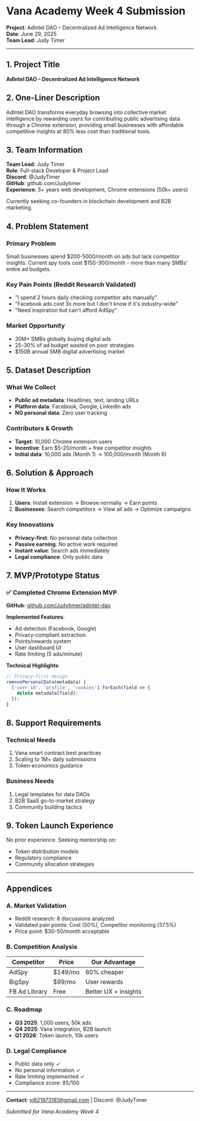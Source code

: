# Vana Academy Week 4 Submission

**Project**: AdIntel DAO – Decentralized Ad Intelligence Network  
**Date**: June 29, 2025  
**Team Lead**: Judy Timer

---

## 1. Project Title

**AdIntel DAO – Decentralized Ad Intelligence Network**

## 2. One-Liner Description

AdIntel DAO transforms everyday browsing into collective market intelligence by rewarding users for contributing public advertising data through a Chrome extension, providing small businesses with affordable competitive insights at 80% less cost than traditional tools.

## 3. Team Information

**Team Lead**: Judy Timer  
**Role**: Full-stack Developer & Project Lead  
**Discord**: @JudyTimer  
**GitHub**: github.com/Judytimer  
**Experience**: 5+ years web development, Chrome extensions (50k+ users)

Currently seeking co-founders in blockchain development and B2B marketing.

## 4. Problem Statement

### Primary Problem
Small businesses spend $200-5000/month on ads but lack competitor insights. Current spy tools cost $150-300/month - more than many SMBs' entire ad budgets.

### Key Pain Points (Reddit Research Validated)
- "I spend 2 hours daily checking competitor ads manually"
- "Facebook ads cost 3x more but I don't know if it's industry-wide"
- "Need inspiration but can't afford AdSpy"

### Market Opportunity
- 30M+ SMBs globally buying digital ads
- 25-30% of ad budget wasted on poor strategies
- $150B annual SMB digital advertising market

## 5. Dataset Description

### What We Collect
- **Public ad metadata**: Headlines, text, landing URLs
- **Platform data**: Facebook, Google, LinkedIn ads
- **NO personal data**: Zero user tracking

### Contributors & Growth
- **Target**: 10,000 Chrome extension users
- **Incentive**: Earn $5-20/month + free competitor insights
- **Initial data**: 10,000 ads (Month 1) → 100,000/month (Month 6)

## 6. Solution & Approach

### How It Works
1. **Users**: Install extension → Browse normally → Earn points
2. **Businesses**: Search competitors → View all ads → Optimize campaigns

### Key Innovations
- **Privacy-first**: No personal data collection
- **Passive earning**: No active work required
- **Instant value**: Search ads immediately
- **Legal compliance**: Only public data

## 7. MVP/Prototype Status

### ✅ Completed Chrome Extension MVP

**GitHub**: [github.com/Judytimer/adintel-dao](https://github.com/Judytimer/adintel-dao)

**Implemented Features**:
- Ad detection (Facebook, Google)
- Privacy-compliant extraction
- Points/rewards system  
- User dashboard UI
- Rate limiting (5 ads/minute)

**Technical Highlights**:
```javascript
// Privacy-first design
removePersonalData(metadata) {
  ['user_id', 'profile', 'cookies'].forEach(field => {
    delete metadata[field];
  });
}
```

## 8. Support Requirements

### Technical Needs
1. Vana smart contract best practices
2. Scaling to 1M+ daily submissions
3. Token economics guidance

### Business Needs
1. Legal templates for data DAOs
2. B2B SaaS go-to-market strategy
3. Community building tactics

## 9. Token Launch Experience

No prior experience. Seeking mentorship on:
- Token distribution models
- Regulatory compliance
- Community allocation strategies

---

## Appendices

### A. Market Validation
- Reddit research: 8 discussions analyzed
- Validated pain points: Cost (50%), Competitor monitoring (37.5%)
- Price point: $30-50/month acceptable

### B. Competition Analysis
| Competitor | Price | Our Advantage |
|------------|-------|---------------|
| AdSpy | $149/mo | 80% cheaper |
| BigSpy | $99/mo | User rewards |
| FB Ad Library | Free | Better UX + insights |

### C. Roadmap
- **Q3 2025**: 1,000 users, 50k ads
- **Q4 2025**: Vana integration, B2B launch
- **Q1 2026**: Token launch, 10k users

### D. Legal Compliance
- Public data only ✓
- No personal information ✓
- Rate limiting implemented ✓
- Compliance score: 85/100

---

**Contact**: yj821973181@gmail.com | Discord: @JudyTimer

*Submitted for Vana Academy Week 4*